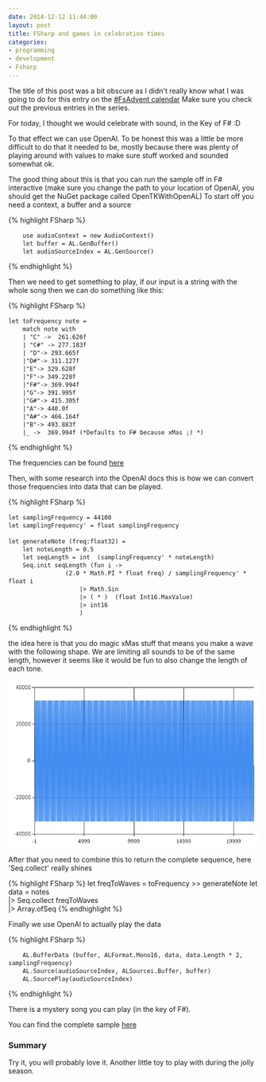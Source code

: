 ```yaml
---
date: 2014-12-12 11:44:00
layout: post
title: FSharp and games in celebration times
categories:
- programming 
- development
- Fsharp
---
```


The title of this post was a bit obscure as I didn't really know what I was going to do for this entry on the [#FsAdvent calendar](https://sergeytihon.wordpress.com/2014/11/24/f-advent-calendar-in-english-2014/)
Make sure you check out the previous entries in the series.

For today, I thought we would celebrate with sound, in the Key of F# :D

To that effect we can use OpenAl. To be honest this was a little be more difficult to do that it needed to be, mostly because there was plenty of playing around with values to make sure stuff worked and sounded somewhat ok.

The good thing about this is that you can run the sample off in F# interactive (make sure you change the path to your location of OpenAl, you should get the NuGet package called OpenTKWithOpenAL)
To start off you need a context, a buffer and a source

{% highlight FSharp %}

        use audioContext = new AudioContext()
        let buffer = AL.GenBuffer()
        let audioSourceIndex = AL.GenSource()

{% endhighlight %}

Then we need to get something to play, if our input is a string with the whole song then we can do something like this:

{% highlight FSharp %}

    let toFrequency note =
        match note with
        | "C" ->  261.626f
        | "C#" -> 277.183f
        | "D"-> 293.665f
        |"D#"-> 311.127f
        |"E"-> 329.628f
        |"F"-> 349.228f
        |"F#"-> 369.994f
        |"G"-> 391.995f
        |"G#"-> 415.305f
        |"A"-> 440.0f
        |"A#"-> 466.164f
        |"B"-> 493.883f
        |_ ->  369.994f (*Defaults to F# because xMas ;) *)

{% endhighlight %}

The frequencies can be found [here](http://liutaiomottola.com/formulae/freqtab.htm)

Then, with some research into the OpenAl docs this is how we can convert those frequencies into data that can be played.

{% highlight FSharp %}

    let samplingFrequency = 44100
    let samplingFrequency' = float samplingFrequency
    
    let generateNote (freq:float32) =
        let noteLength = 0.5
        let seqLength = int  (samplingFrequency' * noteLength)
        Seq.init seqLength (fun i -> 
                    (2.0 * Math.PI * float freq) / samplingFrequency' * float i
                        |> Math.Sin                        
                        |> ( * )  (float Int16.MaxValue)
                        |> int16
                        )

{% endhighlight %}

the idea here is that you do magic xMas stuff that means you make a wave with the following shape. We are limiting all sounds to be of the same length, however it seems like it would be fun to also change the length of each tone.

![waves](images/waves.png)

After that you need to combine this to return the complete sequence, here 'Seq.collect' really shines

{% highlight FSharp %}
        let freqToWaves = toFrequency >>  generateNote
        let data = notes                        
                        |> Seq.collect freqToWaves                        
                        |> Array.ofSeq
{% endhighlight %}

Finally we use OpenAl to actually play the data

{% highlight FSharp %}

        AL.BufferData (buffer, ALFormat.Mono16, data, data.Length * 2, samplingFrequency)
        AL.Source(audioSourceIndex, ALSourcei.Buffer, buffer)
        AL.SourcePlay(audioSourceIndex)

{% endhighlight %}

There is a mystery song you can play (in the key of F#).

You can find the complete sample [here](https://gist.github.com/Andrea/9212fa6249545d3987a9)


### Summary

Try it, you will probably love it. Another little toy to play with during the jolly season.
